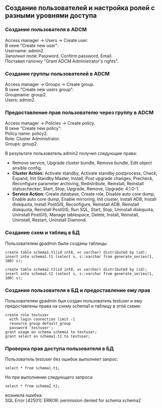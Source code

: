 ## Создание пользователей и настройка ролей с разными уровнями доступа ##   

### Создание пользователя в ADCM ###   
Access manager -> Users -> Create user.   
В окне "Create new user":   
Username: admin2.   
Заполнил поля: Password, Confirm password, Email.   
Поставил галочку "Grant ADCM Administrator's rights".   
   
### Создание группы пользователей в ADCM ###   
Access manager -> Groups -> Create group.    
В окне "Create new users group":   
Groupname: group2.   
Users: admin2.   

### Предоставление прав пользователю через группу в ADCM ###  
Access manager -> Policies -> Create policy.   
В окне "Create new policy":   
Policy name: policy2.   
Role: Cluster Administrator.   
Groups: group2.   
     
В результате пользователь admin2 получил следующие права:   
* Remove service, Upgrade cluster bundle, Remove bundle, Edit object ansible config.   
* **Cluster Action:** Activate standby, Activate standby postprocess, Check, Expand, Init Standby Master, Install, Post upgrade changes, Precheck, Reconfigure parameter archiving, Redistribute, Reinstall, Reinstall statuschecker, Start, Stop, Upgrade, Remove, Upgrade: 4.1.0-1.   
* **Service Action:** Create database, Create role, Disable auto core dump, Enable auto core dump, Enable mirroring, Init cluster, Install ADB, Install diskquota, Install PostGIS, Reconfigure, Reinstall ADB, Reinstall diskquota, Reinstall PostGIS, Run SQL, Start, Stop, Uninstall diskquota, Uninstall PostGIS, Manage tablespace, Delete, Install, Reinstall, Uninstall, Restart, Uninstall Diamond.
   
### Создание схем и таблиц в БД ###   
Пользователем gpadmin были созданы таблицы:
```
create table schema1.t1(id int8, vc varchar) distributed by (id);
insert into schema1.t1 (select s, s::varchar from generate_series(1, 100) s);
```
```
create table schema2.t2(id int8, vc varchar) distributed by (id);
insert into schema2.t2 (select s, s::varchar from generate_series(1, 100) s);
```

### Создание пользователя в БД и предоставление ему прав ###   
Пользователем gpadmin был создан пользователь testuser и ему предоставлены права на схему schema1 и таблицу в этой схеме:   
```
create role testuser 
  with login connection limit -1 
  resource group default_group
  password 'testuser';
grant usage on schema schema1 to testuser;
grant select on schema1.t1 to testuser;
```
   
### Проверка прав доступа пользователя в БД ###
Пользователь testuser без ошибок выполняет запрос:   
```
select * from schema1.t1;
```
Но при выполнении следующего запроса:   
```
select * from schema2.t2;
```
возникла ошибка:   
SQL Error [42501]: ERROR: permission denied for schema schema2   

